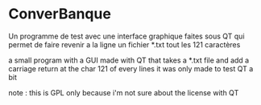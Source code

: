 # ConverBanque
Un programme de test avec une interface graphique faites sous QT qui permet de faire revenir a la ligne un fichier \*.txt tout les 121 caractères


a small program with a GUI made with QT that takes a \*.txt file and add a carriage return at the char 121 of every lines
it was only made to test QT a bit

note : this is GPL only because i'm not sure about the license with QT
